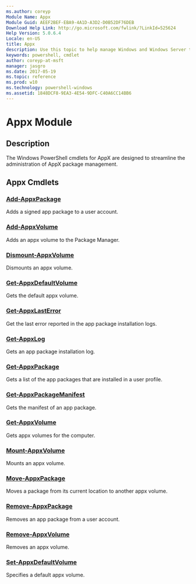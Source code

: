 ```yaml
---
ms.author: coreyp
Module Name: Appx
Module Guid: AEEF2BEF-EBA9-4A1D-A3D2-D0B52DF76DEB
Download Help Link: http://go.microsoft.com/fwlink/?LinkId=525624
Help Version: 5.0.6.4
Locale: en-US
title: Appx
description: Use this topic to help manage Windows and Windows Server technologies with Windows PowerShell.
keywords: powershell, cmdlet
author: coreyp-at-msft
manager: jasgro
ms.date: 2017-05-19
ms.topic: reference
ms.prod: w10
ms.technology: powershell-windows
ms.assetid: 1848DCF8-9EA3-4E54-9DFC-C40A6CC14BB6
---
```


# Appx Module
## Description
The Windows PowerShell cmdlets for AppX are designed to streamline the administration of AppX package management.

## Appx Cmdlets
### [Add-AppxPackage](add-appxpackage.md)
Adds a signed app package to a user account.

### [Add-AppxVolume](add-appxvolume.md)
Adds an appx volume to the Package Manager.

### [Dismount-AppxVolume](dismount-appxvolume.md)
Dismounts an appx volume.

### [Get-AppxDefaultVolume](get-appxdefaultvolume.md)
Gets the default appx volume.

### [Get-AppxLastError](get-appxlasterror.md)
Get the last error reported in the app package installation logs.

### [Get-AppxLog](get-appxlog.md)
Gets an app package installation log.

### [Get-AppxPackage](get-appxpackage.md)
Gets a list of the app packages that are installed in a user profile.

### [Get-AppxPackageManifest](get-appxpackagemanifest.md)
Gets the manifest of an app package.

### [Get-AppxVolume](get-appxvolume.md)
Gets appx volumes for the computer.

### [Mount-AppxVolume](mount-appxvolume.md)
Mounts an appx volume.

### [Move-AppxPackage](move-appxpackage.md)
Moves a package from its current location to another appx volume.

### [Remove-AppxPackage](remove-appxpackage.md)
Removes an app package from a user account.

### [Remove-AppxVolume](remove-appxvolume.md)
Removes an appx volume.

### [Set-AppxDefaultVolume](set-appxdefaultvolume.md)
Specifies a default appx volume.







